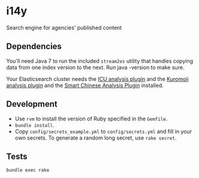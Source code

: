 # i14y
Search engine for agencies' published content

## Dependencies

You'll need Java 7 to run the included `stream2es` utility that handles copying data from one index version to the next.
Run java -version to make sure.

Your Elasticsearch cluster needs the [ICU analysis plugin](https://github.com/elastic/elasticsearch-analysis-icu) and
 the [Kuromoji analysis plugin](https://github.com/elastic/elasticsearch-analysis-kuromoji/blob/master/README.md) and
  the [Smart Chinese Analysis Plugin](https://github.com/elastic/elasticsearch-analysis-smartcn) installed.

## Development

- Use `rvm` to install the version of Ruby specified in the `Gemfile`.
- `bundle install`.
- Copy `config/secrets_example.yml` to `config/secrets.yml` and fill in your own secrets. To generate a random long secret, use `rake secret`.

## Tests

`bundle exec rake`

